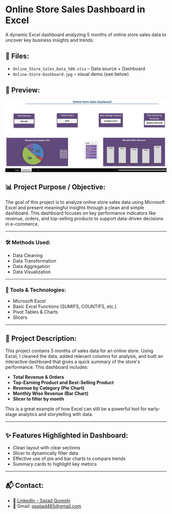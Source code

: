 # Online Store Sales Dashboard in Excel

A dynamic Excel dashboard analyzing 5 months of online store sales data to uncover key business insights and trends.

## 📁 Files:
- `Online_Store_Sales_Data_500.xlsx` – Data source + Dashboard
- `Online-Store-Dashboard.jpg` – visual demo (see below)

## 👀 Preview:
![Dashboard](https://github.com/Sajjad-Qureshi/Online-Store-Sales-Dashboard-Excel/blob/main/Files/Online-Store-Dashboard.jpg)

## 📊 Project Purpose / Objective:  
The goal of this project is to analyze online store sales data using Microsoft Excel and present meaningful insights through a clean and simple dashboard. This dashboard focuses on key performance indicators like revenue, orders, and top-selling products to support data-driven decisions in e-commerce.

---

### 🛠️ Methods Used:
- Data Cleaning  
- Data Transformation  
- Data Aggregation  
- Data Visualization

---

### 🧰 Tools & Technologies:
- Microsoft Excel  
- Basic Excel Functions (SUMIFS, COUNTIFS, etc.)  
- Pivot Tables & Charts  
- Slicers

---

## 📁 Project Description:
This project contains 5 months of sales data for an online store. Using Excel, I cleaned the data, added relevant columns for analysis, and built an interactive dashboard that gives a quick summary of the store's performance. This dashboard includes:

- **Total Revenue & Orders**  
- **Top-Earning Product and Best-Selling Product**  
- **Revenue by Category (Pie Chart)**  
- **Monthly Wise Revenue (Bar Chart)**  
- **Slicer to filter by month**  

This is a great example of how Excel can still be a powerful tool for early-stage analytics and storytelling with data.

---

## ✨ Features Highlighted in Dashboard:
- Clean layout with clear sections  
- Slicer to dynamically filter data  
- Effective use of pie and bar charts to compare trends  
- Summary cards to highlight key metrics

---

## 📬 Contact: 
- 🔗 [LinkedIn – Sajjad Qureshi](https://www.linkedin.com/in/Sajjad-Qureshi/)  
- 📧 Gmail: qsajjad485@gmail.com 
